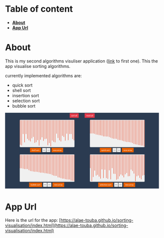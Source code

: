 # Table of content

-   **[About](#about)**
-   **[App Url](#app-url)**

<a name="about"></a>

# About

This is my second algorithms visuliser application ([link](https://github.com/alae-touba/pathfinding-visualisation) to first one). This the app visualise sorting algorithms.

currently implemented algorithms are:

-   quick sort
-   shell sort
-   insertion sort
-   selection sort
-   bubble sort

![App demo](images/sorting-visualisation.png)

<a name="app-url"></a>

# App Url

Here is the url for the app: [https://alae-touba.github.io/sorting-visualisation/index.html](https://alae-touba.github.io/sorting-visualisation/index.html)
